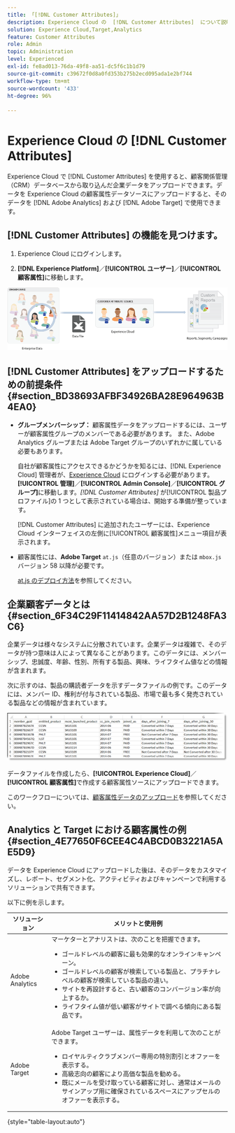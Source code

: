 ```yaml
---
title: 「[!DNL Customer Attributes]」
description: Experience Cloud の  [!DNL Customer Attributes]  について説明します。Adobe Analytics と Adobe Target で使用する顧客属性データのアップロード方法について説明します。
solution: Experience Cloud,Target,Analytics
feature: Customer Attributes
role: Admin
topic: Administration
level: Experienced
exl-id: fe8ad013-76da-49f8-aa51-dc5f6c1b1d79
source-git-commit: c39672f0d8a0fd353b275b2ecd095ada1e2bf744
workflow-type: tm+mt
source-wordcount: '433'
ht-degree: 96%

---
```


# Experience Cloud の [!DNL Customer Attributes]

Experience Cloud で [!DNL Customer Attributes] を使用すると、顧客関係管理（CRM）データベースから取り込んだ企業データをアップロードできます。データを Experience Cloud の顧客属性データソースにアップロードすると、そのデータを [!DNL Adobe Analytics] および [!DNL Adobe Target] で使用できます。

## [!DNL Customer Attributes] の機能を見つけます。

1. Experience Cloud にログインします。

1. **[!DNL Experience Platform]**／**[!UICONTROL ユーザー]**／**[!UICONTROL 顧客属性]**&#x200B;に移動します。

![顧客属性の概要](assets/custom_reports.png)

## [!DNL Customer Attributes] をアップロードするための前提条件 {#section_BD38693AFBF34926BA28E964963B4EA0}

* **グループメンバーシップ：** 顧客属性データをアップロードするには、ユーザーが顧客属性グループのメンバーである必要があります。 また、Adobe Analytics グループまたは Adobe Target グループのいずれかに属している必要もあります。

  自社が顧客属性にアクセスできるかどうかを知るには、[!DNL Experience Cloud] 管理者が、[Experience Cloud](https://experience.adobe.com) にログインする必要があります。**[!UICONTROL 管理]**／**[!UICONTROL Admin Console]**／**[!UICONTROL グループ]**&#x200B;に移動します。*[!DNL Customer Attributes]* が[!UICONTROL 製品プロファイル]の 1 つとして表示されている場合は、開始する準備が整っています。

  [!DNL Customer Attributes] に追加されたユーザーには、Experience Cloud インターフェイスの左側に[!UICONTROL 顧客属性]メニュー項目が表示されます。

* 顧客属性には、**Adobe Target** `at.js`（任意のバージョン）または `mbox.js` バージョン 58 以降が必要です。

  [at.js のデプロイ方法](https://experienceleague.adobe.com/docs/target-dev/developer/client-side/overview.html?lang=ja)を参照してください。

## 企業顧客データとは  {#section_6F34C29F11414842AA57D2B1248FA3C6}

企業データは様々なシステムに分散されています。企業データは複雑で、そのデータが持つ意味は人によって異なることがあります。このデータには、メンバーシップ、忠誠度、年齢、性別、所有する製品、興味、ライフタイム値などの情報が含まれます。

次に示すのは、製品の購読者データを示すデータファイルの例です。このデータには、メンバー ID、権利が付与されている製品、市場で最も多く発売されている製品などの情報が含まれています。

![企業顧客データとは ](assets/01_crs_usecase.png)

データファイルを作成したら、**[!UICONTROL Experience Cloud]**／**[!UICONTROL 顧客属性]**&#x200B;で作成する顧客属性ソースにアップロードできます。

このワークフローについては、[顧客属性データのアップロード](t-crs-usecase.md)を参照してください。

## Analytics と Target における顧客属性の例 {#section_4E77650F6CEE4C4ABCD0B3221A5AE5D9}

データを Experience Cloud にアップロードした後は、そのデータをカスタマイズし、レポート、セグメント化、アクティビティおよびキャンペーンで利用するソリューションで共有できます。

以下に例を示します。

| ソリューション | メリットと使用例 |
|--- |--- |
| Adobe Analytics | マーケターとアナリストは、次のことを把握できます。<ul><li>ゴールドレベルの顧客に最も効果的なオンラインキャンペーン。</li><li>ゴールドレベルの顧客が検索している製品と、プラチナレベルの顧客が検索している製品の違い。</li><li>サイトを再設計すると、古い顧客のコンバージョン率が向上するか。</li><li>ライフタイム値が低い顧客がサイトで調べる傾向にある製品です。</li></ul> |
| Adobe Target | Adobe Target ユーザーは、属性データを利用して次のことができます。<ul><li>ロイヤルティクラブメンバー専用の特別割引とオファーを表示する。</li><li>高級志向の顧客により高価な製品を勧める。</li><li>既にメールを受け取っている顧客に対し、通常はメールのサインアップ用に確保されているスペースにアップセルのオファーを表示する。</li></ul> |

{style="table-layout:auto"}

